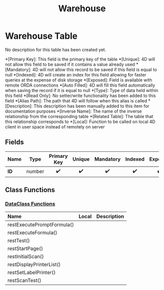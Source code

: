 ﻿---
layout: default
title: Warehouse
parent: Tables
---
# Warehouse Table
No description for this table has been created yet.

*[Primary Key]: This field is the primary key of the table
*[Unique]: 4D will not allow this field to be saved if it contains a value already used
*[Mandatory]: 4D will not allow this record to be saved if this field is equal to null
*[Indexed]: 4D will create an index for this field allowing for faster queries at the expense of disk storage
*[Exposed]: Field is available with remote ORDA connections
*[Auto Filled]: 4D will fill this field automatically when saving the record if it is equal to null
*[Type]: Type of data held within this field
*[Read Only]: No setter/write functionality has been added to this field
*[Alias Path]: The path that 4D will follow when this alias is called
*[Description]: This description has been manually added to this item for documentation purposes
*[Inverse Name]: The name of the inverse relationship from the corresponding table
*[Related Table]: The table that this relationship corresponds to
*[Local]: Function to be called on local 4D client in user space instead of remotely on server
## Fields

|Name|Type|Primary Key|Unique|Mandatory|Indexed|Exposed|Auto Filled|Description|
|:---|:---:|:---:|:---:|:---:|:---:|:---:|:---:|:---:|
|**ID**|number|✔️|✔️|✔️|✔️|✔️|✔️||

## Class Functions

### [DataClass Functions](https://github.com/synthotec/SynthoTec-4D/blob/main/Project/Sources/Classes/Warehouse.4dm)

|Name|Local|Description|
|:---|:---:|:---:|
|restExecutePromptFormula()|||
|restExecuteFormula()|||
|restTest()|||
|restStartPage()|||
|restInitialScan()|||
|restDisplayPrinterList()|||
|restSetLabelPrinter()|||
|restScanTest()|||